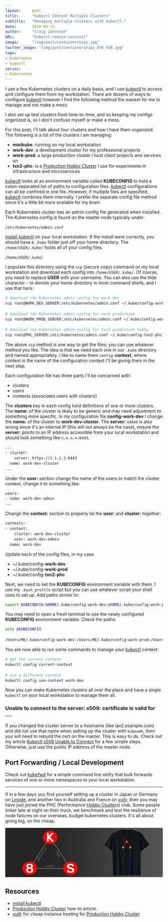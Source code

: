 ```yaml
---
layout:     post
title:      "kubectl Context Multiple Clusters"
subtitle:   "Managing multiple clusters with kubectl."
date:       2018-05-15
author:     "Craig Johnston"
URL:        "kubectl-remote-context/"
image:      "/img/post/containerships.jpg"
twitter_image: "/img/post/containerships_876_438.jpg"
tags:
- Kubernetes
- kubectl
series:
- Kubernetes
---
```


I use a few Kubernetes clusters on a daily basis, and I use [kubectl] to access and configure them from my workstation. There are dozens of ways to configure [kubectl] however I find the following method the easiest for me to manage and not make a mess.

I also set up test clusters from time-to-time, and so keeping my configs organized is, so I don't confuse myself or make a mess.

For this post, I'll talk about four clusters and how I have them organized. The following is a list of the clusters I am managing:

- **minikube**: running on my local workstation
- **work-dev**:  a development cluster for my professional projects
- **work-prod**: a large production cluster I host client projects and services on
- **txn2-phc**: is a [Production Hobby Cluster] I use for experiments in infrastructure and microservices


[kubectl] looks at an environment variable called **KUBECONFIG** to hold a colon-separated list of paths to configuration files. [kubectl] configurations can all be confined in one file. However, if multiple files are specified, [kubectl] combines them internally. I prefer the separate config file method since it's a little bit more scalable for my brain.

Each Kubernetes cluster has an admin config file generated when installed. The Kubernetes config is found on the master node typically under:

 `/etc/kubernetes/admin.conf`

[Install kubectl] on your local workstation. If the install went correctly, you should have a `.kube` folder just off your home directory. The `/home/USER/.kube/` holds all of your config files.

`/home/USER/.kube/`

I populate this directory using the `scp` (secure copy) command on my local workstation and download each config into `/home/USER/.kube/`. Of course, you need to replace **USER** with your username. You can also use the tilde character `~` to denote your home directory in most command shells, and I use that here:

```bash
# download the Kubernetes admin config for work dev
scp root@WORK_DEV_SERVER:/etc/kubernetes/admin.conf ~/.kube/config-work-dev`

# download the Kubernetes admin config for work production
scp root@WORK_PROD_SERVER:/etc/kubernetes/admin.conf ~/.kube/config-work-prod`

# download the Kubernetes admin config for txn2 production hobby
scp root@PHC_SERVER:/etc/kubernetes/admin.conf ~/.kube/config-txn2-phc`
```

The above `scp` method is one way to get the files; you can use whatever method you like. The idea is that we need each one in our `.kube` directory and named appropriately. I like to name them `config-`**context**, where context is the name of the configuration context I'll be giving them in the next step.

Each configuration file has three parts I'll be concerned with:

 - clusters
 - users
 - contexts (associates users with clusters)

The **clusters** key in each config hold definitions of one or more clusters. The **name:** of the cluster is likely to be generic and may need adjustment to something more specific. In my configuration file **config-work-dev** I change the **name:** of the cluster to **work-dev-cluster**. The **server:** value is also wrong since it's an internal IP (this will not always be the case), ensure the **server:** points to an IP address accessible from your local workstation and should look something like `n.n.n.n:6443`.

```bash
...
- cluster:
    server: https://1.1.1.1:6443
  name: work-dev-cluster
...
```

Under the **user:** section change the name of the users to match the cluster context, change it to something like:

```bash
users:
- name: work-dev-admin
...
```

Change the **context:** section to properly tie the **user:** and **cluster:** together:

```bash
contexts:
- context:
    cluster: work-dev-cluster
    user: work-dev-admin
  name: work-dev
```

Update each of the config files, in my case

- ~/.kube/config-**work-dev**
- ~/.kube/config-**work-prod**
- ~/.kube/config-**txn2-phc**

Next, we need to set the **KUBECONFIG** environment variable with them. I use my `.bash_profile` script but you can use whatever script your shell uses to set up. Add paths similar to:

```bash
export KUBECONFIG=$HOME/.kube/config-work-dev:$HOME/.kube/config-work-prod:$HOME/.kube/txn2-phc
```

You may need to open a fresh terminal to use the newly configured **KUBECONFIG** environment variable. Check the paths:

```bash
echo $KUBECONFIG

/Users/ME/.kube/config-work-dev:/Users/ME/.kube/config-work-prod:/Users/ME/.kube/txn2-phc
```

You are now able to run some commands to manage your [kubectl] context:

```bash
# get the current context
kubectl config current-context

# use a different context
kubectl config use-context work-dev

```

Now you can make Kubernetes clusters all over the place and have a single `kubectl` on your local workstation to manage them all.

### **Unable to connect to the server: x509: certificate is valid for ...**.

If you changed the cluster server to a hostname (like lax2.example.com) and did not use that name when setting up the cluster with `kubeadm`, then you will need to rebuild the cert on the master. This is easy to do. Check out my article [Kubectl x509 Unable to Connect] for a few simple steps. Otherwise, just use the public IP address of the master node.


## Port Forwarding / Local Development

Check out [kubefwd](https://github.com/txn2/kubefwd) for a simple command line utility that bulk forwards services of one or more namespaces to your local workstation.

---

If in a few days you find yourself setting up a cluster in Japan or Germany on [Linode], and another two in Australia and France on [vultr], then you may have just joined the PHC (Performance [Hobby Cluster]s) club. Some people tinker late at night on their truck, we benchmark and test the resilience of node failures on our overseas, budget kubernetes clusters. It's all about going big, on the cheap.

[![k8s performance hobby clusters](https://github.com/cjimti/mk/raw/master/images/content/k8s-tshirt-banner.jpg)](https://amzn.to/2IOe8Yu)


## Resources

- [install kubectl]
- [Production Hobby Cluster] how-to article.
- [vultr] for cheap instance hosting for [Production Hobby Cluster]

[Production Hobby Cluster]: /hobby-cluster/
[install kubectl]: https://kubernetes.io/docs/tasks/tools/install-kubectl/
[Hobby Cluster]: /hobby-cluster/
[Linode]: https://www.linode.com/?r=848a6b0b21dc8edd33124f05ec8f99207ccddfde
[vultr]: https://www.vultr.com/?ref=7418713
[kubectl]: https://kubernetes.io/docs/reference/kubectl/cheatsheet/
[Kubectl x509 Unable to Connect]: /kubectl-remote-x509-valid/